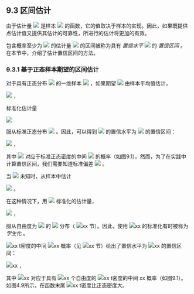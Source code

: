 ## 9.3 区间估计


由于估计量 <img src="http://latex.codecogs.com/gif.latex?\hat{\theta}" style="border:none;"> 是样本 <img src="http://latex.codecogs.com/gif.latex?\mathfrak{D}=\left\{x_i\right\}_{i=1}^{n}" style="border:none;"> 的函数，它的值取决于样本的实现。因此，如果既提供点估计值又提供其估计的可靠性，所进行的估计将更加的有效。  

包含概率至少为 <img src="http://latex.codecogs.com/gif.latex?1-\alpha" style="border:none;"> 的估计量 <img src="http://latex.codecogs.com/gif.latex?\hat{\theta}" style="border:none;"> 的区间被称为具有 *置信水平*  <img src="http://latex.codecogs.com/gif.latex?1-\alpha" style="border:none;"> 的 *置信区间* 。 在本节中，介绍了估计置信区间的方法。

### 9.3.1 基于正态样本期望的区间估计

对于具有正态分布 <img src="http://latex.codecogs.com/gif.latex?N(\mu,\sigma^{2})" style="border:none;"> 的一维样本 <img src="http://latex.codecogs.com/gif.latex?x_1,\cdots,x_n" style="border:none;"> ，如果期望 <img src="http://latex.codecogs.com/gif.latex?\mu" style="border:none;"> 由样本平均值估计，  

<img src="http://latex.codecogs.com/gif.latex?\hat{\mu}=\frac{1}{n}\sum_{i=1}^{n}x_i" style="border:none;"> ，  

标准化估计量  

<img src="http://latex.codecogs.com/gif.latex?z=\frac{\hat{\mu}-\mu}{\frac{\sigma}{\sqrt{n}}}" style="border:none;">   

服从标准正态分布 <img src="http://latex.codecogs.com/gif.latex?N(0,1)" style="border:none;"> 。因此，可以得到 <img src="http://latex.codecogs.com/gif.latex?\hat{\mu}" style="border:none;"> 的置信水平为 <img src="http://latex.codecogs.com/gif.latex?1-\alpha" style="border:none;"> 的置信区间：  

<img src="http://latex.codecogs.com/gif.latex?\left[\hat{\mu}-\frac{\sigma}{\sqrt{n}}z_{\frac{\alpha}{2}},\hat{\mu}+\frac{\sigma}{\sqrt{n}}z_{\frac{\alpha}{2}}\right]" style="border:none;"> ，  

其中 <img src="http://latex.codecogs.com/gif.latex?[-z_{\frac{\alpha}{2}},+z_{\frac{\alpha}{2}}]" style="border:none;"> 对应于标准正态密度的中间 <img src="http://latex.codecogs.com/gif.latex?1-\alpha" style="border:none;"> 的概率（如图9.1）。然而，为了在实践中计算置信区间，我们需要知道标准偏差 <img src="http://latex.codecogs.com/gif.latex?\sigma" style="border:none;"> 。  

当 <img src="http://latex.codecogs.com/gif.latex?\sigma" style="border:none;"> 未知时，从样本中估计  

<img src="http://latex.codecogs.com/gif.latex?\hat{\sigma}=\sqrt{\frac{1}{n-1}\sum_{i=1}^{n}(x_i-\hat{\mu})^{2}}" style="border:none;"> 。  

在这种情况下，用 <img src="http://latex.codecogs.com/gif.latex?\hat{\sigma}" style="border:none;"> 标准化的估计量，  

<img src="http://latex.codecogs.com/gif.latex?t=\frac{\hat{\mu}-\mu}{\frac{\hat{\sigma}}{\sqrt{n}}}" style="border:none;"> ，  

服从自由度为 <img src="http://latex.codecogs.com/gif.latex?n-1" style="border:none;"> 的 <img src="http://latex.codecogs.com/gif.latex?t" style="border:none;"> 分布（ <img src="http://latex.codecogs.com/gif.latex?在此插入Latex公式" style="border:none;">xx 节）。因此，使用 <img src="http://latex.codecogs.com/gif.latex?在此插入Latex公式" style="border:none;">xx 的标准化有时被称为 *学生化* 。  

 <img src="http://latex.codecogs.com/gif.latex?在此插入Latex公式" style="border:none;">xx t密度的中间 <img src="http://latex.codecogs.com/gif.latex?在此插入Latex公式" style="border:none;">xx 概率（见 <img src="http://latex.codecogs.com/gif.latex?在此插入Latex公式" style="border:none;">xx 节）给出了置信水平为 <img src="http://latex.codecogs.com/gif.latex?在此插入Latex公式" style="border:none;">xx 的置信区间：  
 
 <img src="http://latex.codecogs.com/gif.latex?在此插入Latex公式" style="border:none;">xx ，  
 
 其中 <img src="http://latex.codecogs.com/gif.latex?在此插入Latex公式" style="border:none;">xx 对应于具有 <img src="http://latex.codecogs.com/gif.latex?在此插入Latex公式" style="border:none;">xx 个自由度的 <img src="http://latex.codecogs.com/gif.latex?在此插入Latex公式" style="border:none;">xx t密度的中间 xx 概率（如图9.1）。如图4.9所示，在函数末尾 <img src="http://latex.codecogs.com/gif.latex?在此插入Latex公式" style="border:none;">xx t密度比正态密度大。

